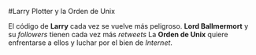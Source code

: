 #Larry Plotter y la Orden de Unix

El código de **Larry** cada vez se vuelve más peligroso.
**Lord Ballmermort** y su *followers* tienen cada vez más *retweets*
La **Orden de Unix** quiere enfrentarse a ellos y luchar por el bien de *Internet*.
